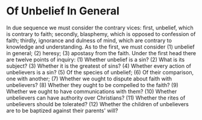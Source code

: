 # Of Unbelief In General

In due sequence we must consider the contrary vices: first, unbelief, which is contrary to faith; secondly, blasphemy, which is opposed to confession of faith; thirdly, ignorance and dulness of mind, which are contrary to knowledge and understanding.  As to the first, we must consider (1) unbelief in general; (2) heresy; (3) apostasy from the faith.  Under the first head there are twelve points of inquiry:
(1) Whether unbelief is a sin?
(2) What is its subject?
(3) Whether it is the greatest of sins?
(4) Whether every action of unbelievers is a sin?
(5) Of the species of unbelief;
(6) Of their comparison, one with another;
(7) Whether we ought to dispute about faith with unbelievers?
(8) Whether they ought to be compelled to the faith?
(9) Whether we ought to have communications with them?
(10) Whether unbelievers can have authority over Christians?
(11) Whether the rites of unbelievers should be tolerated?
(12) Whether the children of unbelievers are to be baptized against their parents' will?